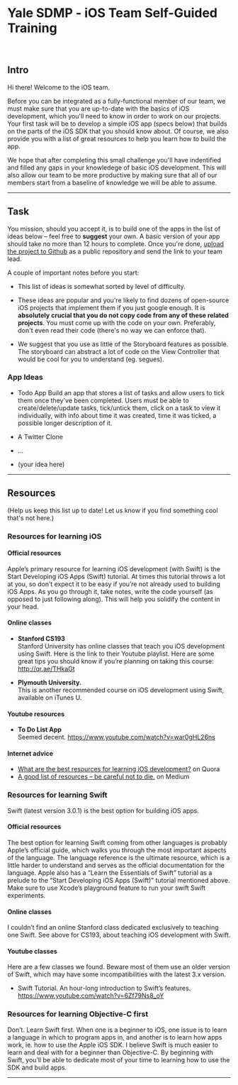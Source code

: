 
# Yale SDMP - iOS Team Self-Guided Training
​
## Intro

Hi there! Welcome to the iOS team.

Before you can be integrated as a fully-functional member of our team, we must make sure that you are up-to-date with the basics of iOS development, which you'll need to know in order to work on our projects. Your first task will be to develop a simple iOS app (specs below) that builds on the parts of the iOS SDK that you should know about. Of course, we also provide you with a list of great resources to help you learn how to build the app.

We hope that after completing this small challenge you'll have indentified and filled any gaps in your knowledege of basic iOS development. This will also allow our team to be more productive by making sure that all of our members start from a baseline of knowledge we will be able to assume.

---

## Task

You mission, should you accept it, is to build one of the apps in the list of ideas below – feel free to **suggest** your own. A basic version of your app should take no more than 12 hours to complete. Once you're done, [upload the project to Github](https://guides.github.com/introduction/getting-your-project-on-github/) as a public repository and send the link to your team lead.

A couple of important notes before you start:

- This list of ideas is somewhat sorted by level of difficulty.

- These ideas are popular and you're likely to find dozens of open-source iOS projects that implement them if you just google enough. It is **absolutely crucial that you do not copy code from any of these related projects**. You must come up with the code on your own. Preferably, don't even read their code (there's no way we can enforce that).

- We suggest that you use as little of the Storyboard features as possible. The storyboard can abstract a lot of code on the View Controller that would be cool for you to understand (eg. segues).

### App Ideas

- Todo App
 Build an app that stores a list of tasks and allow users to tick them once they've been completed. Users must be able to create/delete/update tasks, tick/untick them, click on a task to view it individually, with info about time it was created, time it was ticked, a possible longer description of it.

- A Twitter Clone

- ...

- (your idea here)


---

## Resources

(Help us keep this list up to date! Let us know if you find something cool that's not here.)

### Resources for learning iOS

#### Official resources

Apple’s primary resource for learning iOS development (with Swift) is the Start Developing iOS Apps (Swift) tutorial. At times this tutorial throws a lot at you, so don’t expect it to be easy if you’re not already used to building iOS Apps. As you go through it, take notes, write the code yourself (as opposed to just following along). This will help you solidify the content in your head.

#### Online classes

- **Stanford CS193**  
 Stanford University has online classes that teach you iOS development using Swift. Here is the link to their Youtube playlist. Here are some great tips you should know if you’re planning on taking this course: http://qr.ae/THkaGt

- **Plymouth University.**  
 This is another recommended course on iOS development using Swift, available on iTunes U.

#### Youtube resources

- **To Do List App**  
 Seemed decent.
 https://www.youtube.com/watch?v=war0gHL26ns

#### Internet advice
- [What are the best resources for learning iOS development?](https://www.quora.com/What-are-the-best-resources-for-learning-iOS-development) on Quora
- [A good list of resources – be careful not to die.](http://bit.ly/2i6l4SV) on Medium

### Resources for learning Swift

Swift (latest version 3.0.1) is the best option for building iOS apps.

#### Official resources

The best option for learning Swift coming from other languages is probably Apple’s official guide, which walks you through the most important aspects of the language. The language reference is the ultimate resource, which is a little harder to understand and serves as the official documentation for the language. Apple also has a “Learn the Essentials of Swift” tutorial as a prelude to the “Start Developing iOS Apps (Swift)” tutorial mentioned above.
Make sure to use Xcode’s playground feature to run your swift Swift experiments.

#### Online classes
I couldn’t find an online Stanford class dedicated exclusively to teaching one Swift. See above for CS193, about teaching iOS development with Swift.

#### Youtube classes
Here are a few classes we found. Beware most of them use an older version of Swift, which may have some incompatibilities with the latest 3.x version.

- Swift Tutorial. 
 An hour-long introduction to Swift’s features. 
 https://www.youtube.com/watch?v=6Zf79Ns8_oY

### Resources for learning Objective-C first

Don’t. Learn Swift first. When one is a beginner to iOS, one issue is to learn a language in which to program apps in, and another is to learn how apps work, ie. how to use the Apple iOS SDK. I believe Swift is much easier to learn and deal with for a beginner than Objective-C. By beginning with Swift, you’ll be able to dedicate most of your time to learning how to use the SDK and build apps.

---


